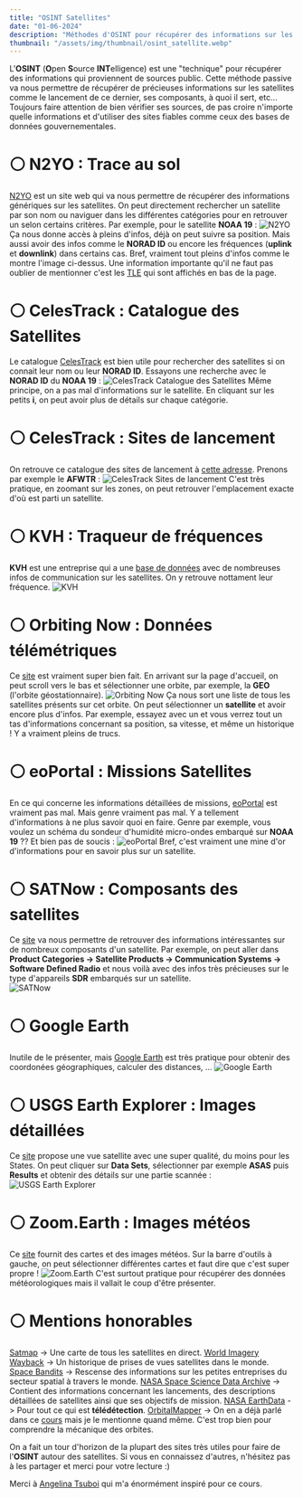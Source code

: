 ```yaml
---
title: "OSINT Satellites"
date: "01-06-2024"
description: "Méthodes d'OSINT pour récupérer des informations sur les satellites"
thumbnail: "/assets/img/thumbnail/osint_satellite.webp"
---
```

L'**OSINT** (**O**pen **S**ource **INT**elligence) est une "technique" pour récupérer des informations qui proviennent de sources public. Cette méthode passive va nous permettre de récupérer de précieuses informations sur les satellites comme le lancement de ce dernier, ses composants, à quoi il sert, etc...
Toujours faire attention de bien vérifier ses sources, de pas croire n'importe quelle informations et d'utiliser des sites fiables comme ceux des bases de données gouvernementales. 

# ⚪️ N2YO : Trace au sol 
[N2YO](https://www.n2yo.com/) est un site web qui va nous permettre de récupérer des informations génériques sur les satellites. 
On peut directement rechercher un satellite par son nom ou naviguer dans les différentes catégories pour en retrouver un selon certains critères. Par exemple, pour le satellite **NOAA 19** : 
![N2YO](../../../assets/img/pages/space/satellite/osint/osint_satellite1.png)
Ça nous donne accès à pleins d'infos, déjà on peut suivre sa position. Mais aussi avoir des infos comme le **NORAD ID** ou encore les fréquences (**uplink** et **downlink**) dans certains cas. Bref, vraiment tout pleins d'infos comme le montre l'image ci-dessus. 
Une information importante qu'il ne faut pas oublier de mentionner c'est les [TLE](orbits.html) qui sont affichés en bas de la page. 

# ⚪️ CelesTrack : Catalogue des Satellites
Le catalogue [CelesTrack](https://celestrak.org/satcat/search.php) est bien utile pour rechercher des satellites si on connait leur nom ou leur **NORAD ID**. Essayons une recherche avec le **NORAD ID** du **NOAA 19** : 
![CelesTrack Catalogue des Satellites](../../../assets/img/pages/space/satellite/osint/osint_satellite2.png)
Même principe, on a pas mal d'informations sur le satellite. En cliquant sur les petits **i**, on peut avoir plus de détails sur chaque catégorie.

# ⚪️ CelesTrack : Sites de lancement
On retrouve ce catalogue des sites de lancement à [cette adresse](https://celestrak.org/satcat/launchsites.php). Prenons par exemple le **AFWTR** : 
![CelesTrack Sites de lancement](../../../assets/img/pages/space/satellite/osint/osint_satellite3.png)
C'est très pratique, en zoomant sur les zones, on peut retrouver l'emplacement exacte d'où est parti un satellite.  

# ⚪️ KVH : Traqueur de fréquences 
**KVH** est une entreprise qui a une [base de données](https://www.kvh.com/support/satellite-tracking-frequencies) avec de nombreuses infos de communication sur les satellites. On y retrouve nottament leur fréquence. 
![KVH](../../../assets/img/pages/space/satellite/osint/osint_satellite4.png)

# ⚪️ Orbiting Now : Données télémétriques
Ce [site](https://orbit.ing-now.com/) est vraiment super bien fait. En arrivant sur la page d'accueil, on peut scroll vers le bas et sélectionner une orbite, par exemple, la **GEO** (l'orbite géostationnaire).
![Orbiting Now](../../../assets/img/pages/space/satellite/osint/osint_satellite5.png)
Ça nous sort une liste de tous les satellites présents sur cet orbite. On peut sélectionner un **satellite** et avoir encore plus d'infos. Par exemple, essayez avec un et vous verrez tout un tas d'informations concernant sa position, sa vitesse, et même un historique ! Y a vraiment pleins de trucs. 

# ⚪️ eoPortal  : Missions Satellites
En ce qui concerne les informations détaillées de missions, [eoPortal](https://www.eoportal.org/satellite-missions?Mission+type=EO) est vraiment pas mal. Mais genre vraiment pas mal. Y a tellement d'informations à ne plus savoir quoi en faire. Genre par exemple, vous voulez un schéma du sondeur d'humidité micro-ondes embarqué sur **NOAA 19** ?? Et bien pas de soucis : 
![eoPortal](../../../assets/img/pages/space/satellite/osint/osint_satellite6.png)
Bref, c'est vraiment une mine d'or d'informations pour en savoir plus sur un satellite. 

# ⚪️ SATNow : Composants des satellites
Ce [site](https://www.satnow.com/) va nous permettre de retrouver des informations intéressantes sur de nombreux composants d'un satellite.
Par exemple, on peut aller dans **Product Categories -> Satellite Products -> Communication Systems -> Software Defined Radio** et nous voilà avec des infos très précieuses sur le type d'appareils **SDR** embarqués sur un satellite.   
![SATNow](../../../assets/img/pages/space/satellite/osint/osint_satellite10.png)

# ⚪️ Google Earth
Inutile de le présenter, mais [Google Earth](https://www.google.com/intl/fr_fr/earth/) est très pratique pour obtenir des coordonées géographiques, calculer des distances, ...
![Google Earth](../../../assets/img/pages/space/satellite/osint/osint_satellite7.png)

# ⚪️ USGS Earth Explorer : Images détaillées
Ce [site](https://earthexplorer.usgs.gov/) propose une vue satellite avec une super qualité, du moins pour les States. On peut cliquer sur **Data Sets**, sélectionner par exemple **ASAS** puis **Results** et obtenir des détails sur une partie scannée : 
![USGS Earth Explorer](../../../assets/img/pages/space/satellite/osint/osint_satellite8.png)

# ⚪️ Zoom.Earth : Images météos
Ce [site](https://zoom.earth/maps/satellite/) fournit des cartes et des images météos. 
Sur la barre d'outils à gauche, on peut sélectionner différentes cartes et faut dire que c'est super propre ! 
![Zoom.Earth](../../../assets/img/pages/space/satellite/osint/osint_satellite9.png)
C'est surtout pratique pour récupérer des données météorologiques mais il vallait le coup d'être présenter. 

# ⚪️ Mentions honorables 
[Satmap](https://satmap.space/) -> Une carte de tous les satellites en direct. 
[World Imagery Wayback](https://livingatlas.arcgis.com/wayback/#active=37890&mapCenter=-115.29850%2C36.06398%2C13) -> Un historique de prises de vues satellites dans le monde. 
[Space Bandits](https://www.spacebandits.io/) -> Rescense des informations sur les petites entreprises du secteur spatial à travers le monde. 
[ NASA Space Science Data Archive](https://nssdc.gsfc.nasa.gov/nmc/spacecraft/query) -> Contient des informations concernant les lancements, des descriptions détaillées de satellites ainsi que ses objectifs de mission.
[NASA EarthData](https://www.earthdata.nasa.gov/learn/find-data) -> Pour tout ce qui est **télédétection**.
[OrbitalMapper](https://orbitalmechanics.info/) -> On en a déjà parlé dans ce [cours](orbits.html) mais je le mentionne quand même. C'est trop bien pour comprendre la mécanique des orbites. 


On a fait un tour d'horizon de la plupart des sites très utiles pour faire de l'**OSINT** autour des satellites. 
Si vous en connaissez d'autres, n'hésitez pas à les partager et merci pour votre lecture :) 

Merci à [Angelina Tsuboi](https://www.angelinatsuboi.net) qui m'a énormément inspiré pour ce cours. 